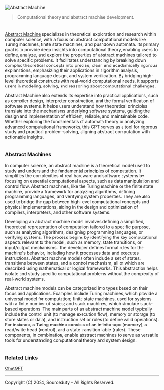 ![Abstract Machine](https://github.com/user-attachments/assets/d1dfb19a-1293-4d13-bafd-23c46d241977)

> Computational theory and abstract machine development.
#

[Abstract Machine](https://chatgpt.com/g/g-67383a47b430819199cdb32dee1bd09d-abstract-machine) specializes in theoretical exploration and research within computer science, with a focus on abstract computational models like Turing machines, finite state machines, and pushdown automata. Its primary goal is to provide deep insights into computational theory, enabling users to define, analyze, and explore the properties of abstract machines tailored to solve specific problems. It facilitates understanding by breaking down complex theoretical concepts into precise, clear, and academically rigorous explanations, emphasizing their applications in algorithm analysis, programming language design, and system verification. By bridging high-level theoretical constructs with real-world computational needs, it supports users in modeling, solving, and reasoning about computational challenges.

Abstract Machine also extends its expertise into practical applications, such as compiler design, interpreter construction, and the formal verification of software systems. It helps users understand how theoretical principles translate into the mechanisms underlying software systems, guiding the design and implementation of efficient, reliable, and maintainable code. Whether exploring the fundamentals of automata theory or analyzing advanced computational frameworks, this GPT serves as a tool for rigorous study and practical problem-solving, aligning abstract computation with actionable insights.

#
### Abstract Machines

In computer science, an abstract machine is a theoretical model used to study and understand the fundamental principles of computation. It simplifies the complexities of real hardware and software systems by focusing on essential computational aspects, such as data manipulation and control flow. Abstract machines, like the Turing machine or the finite state machine, provide a framework for analyzing algorithms, defining programming languages, and verifying system properties. They are also used to bridge the gap between high-level computational concepts and physical implementations, aiding in the design and optimization of compilers, interpreters, and other software systems.

Developing an abstract machine model involves defining a simplified, theoretical representation of computation tailored to a specific purpose, such as analyzing algorithms, designing programming languages, or verifying systems. The process begins by identifying the key computational aspects relevant to the model, such as memory, state transitions, or input/output mechanisms. The developer defines formal rules for the machine's behavior, including how it processes data and executes instructions. Abstract machine models often include a set of states, transitions between states, and a control mechanism, all of which are described using mathematical or logical frameworks. This abstraction helps isolate and study specific computational problems without the complexity of real-world systems.

Abstract machine models can be categorized into types based on their focus and applications. Examples include Turing machines, which provide a universal model for computation; finite state machines, used for systems with a finite number of states; and stack machines, which simulate stack-based operations. The main parts of an abstract machine model typically include the control unit (to manage execution flow), memory or storage (to store states or data), and instruction set or rules (to define valid operations). For instance, a Turing machine consists of an infinite tape (memory), a read/write head (control), and a state transition table (rules). These components, in combination, enable abstract machines to serve as versatile tools for understanding computational theory and system design.

#
### Related Links

[ChatGPT](https://github.com/sourceduty/ChatGPT)

***
Copyright (C) 2024, Sourceduty - All Rights Reserved.

